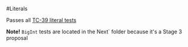 #Literals

Passes all [TC-39 literal tests](https://github.com/tc39/test262/blob/master/test/language/literals) 

**Note!** `BigInt` tests are located in the Next` folder because it's a Stage 3 proposal
